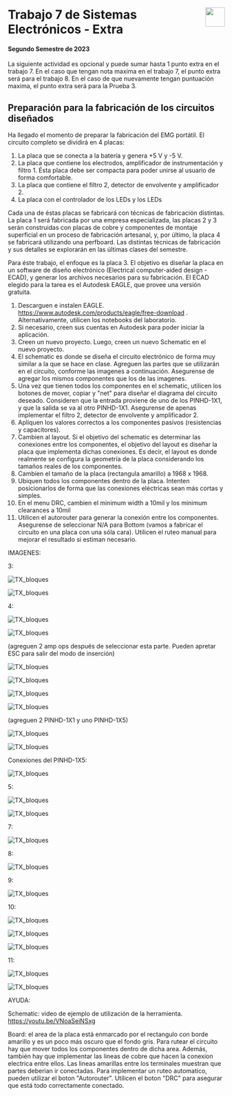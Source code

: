 # <img src="https://julianodb.github.io/SISTEMAS_ELECTRONICOS_PARA_INGENIERIA_BIOMEDICA/img/logo_fing.png?raw=true" align="right" height="45"> Trabajo 7 de Sistemas Electrónicos - Extra

#### Segundo Semestre de 2023

La siguiente actividad es opcional y puede sumar hasta 1 punto extra en el trabajo 7. En el caso que tengan nota maxima en el trabajo 7, el punto extra será para el trabajo 8. En el caso de que nuevamente tengan puntuación maxima, el punto extra será para la Prueba 3.

## Preparación para la fabricación de los circuitos diseñados

Ha llegado el momento de preparar la fabricación del EMG portátil. El circuito completo se dividirá en 4 placas:

1. La placa que se conecta a la batería y genera +5 V y -5 V.
2. La placa que contiene los electrodos, amplificador de instrumentación y filtro 1. Ésta placa debe ser compacta para poder unirse al usuario de forma comfortable.
3. La placa que contiene el filtro 2, detector de envolvente y amplificador 2.
4. La placa con el controlador de los LEDs y los LEDs

Cada una de éstas placas se fabricará con técnicas de fabricación distintas. La placa 1 será fabricada por una empresa especializada, las placas 2 y 3 serán construidas con placas de cobre y componentes de montaje superficial en un proceso de fabricación artesanal, y, por último, la placa 4 se fabricará utilizando una perfboard. Las distintas técnicas de fabricación y sus detalles se explorarán en las últimas clases del semestre.

Para éste trabajo, el enfoque es la placa 3. El objetivo es diseñar la placa en un software de diseño electrónico (Electrical computer-aided design - ECAD), y generar los archivos necesarios para su fabricación. El ECAD elegido para la tarea es el Autodesk EAGLE, que provee una versión gratuita.

1. Descarguen e instalen EAGLE. https://www.autodesk.com/products/eagle/free-download . Alternativamente, utilicen los notebooks del laboratorio.
2. Si necesario, creen sus cuentas en Autodesk para poder iniciar la aplicación.
4. Creen un nuevo proyecto. Luego, creen un nuevo Schematic en el nuevo proyecto.
5. El schematic es donde se diseña el circuito electrónico de forma muy similar a la que se hace en clase. Agreguen las partes que se utilizarán en el circuito, conforme las imagenes a continuación. Asegurense de agregar los mismos componentes que los de las imagenes.
6. Una vez que tienen todos los componentes en el schematic, utilicen los botones de mover, copiar y "net" para diseñar el diagrama del circuito deseado. Consideren que la entrada proviene de uno de los PINHD-1X1, y que la salida se va al otro PINHD-1X1. Asegurense de apenas implementar el filtro 2, detector de envolvente y amplificador 2.
7. Apliquen los valores correctos a los componentes pasivos (resistencias y capacitores).
7. Cambien al layout. Si el objetivo del schematic es determinar las conexiones entre los componentes, el objetivo del layout es diseñar la placa que implementa dichas conexiones. Es decir, el layout es donde realmente se configura la geometría de la placa considerando los tamaños reales de los componentes.
8. Cambien el tamaño de la placa (rectangula amarillo) a 1968 x 1968.
9. Ubiquen todos los componentes dentro de la placa. Intenten posicionarlos de forma que las conexiones eléctricas sean más cortas y simples.
10. En el menu DRC, cambien el minimum width a 10mil y los minimum clearances a 10mil
11. Utilicen el autorouter para generar la conexión entre los componentes. Asegurense de seleccionar N/A para Bottom (vamos a fabricar el circuito en una placa con una sóla cara). Utilicen el ruteo manual para mejorar el resultado si estiman necesario.

IMAGENES:

3:

![TX_bloques](../img/eagle/01_new_project.png)

![TX_bloques](../img/eagle/02_new_schematic.png)

4:

![TX_bloques](../img/eagle/03_new_part.png)

![TX_bloques](../img/eagle/04_LM324.png)

(agreguen 2 amp ops después de seleccionar esta parte. Pueden apretar ESC para salir del modo de inserción)

![TX_bloques](../img/eagle/05_rcl.png)

![TX_bloques](../img/eagle/06_R0603.png)

![TX_bloques](../img/eagle/07_C0603.png)

![TX_bloques](../img/eagle/07b_pinheads.png)

(agreguen 2 PINHD-1X1 y uno PINHD-1X5)

![TX_bloques](../img/eagle/07c_supply.png)

![TX_bloques](../img/eagle/07d_pot.png)

Conexiones del PINHD-1X5:

![TX_bloques](../img/eagle/pwr_connector.png)

5:

![TX_bloques](../img/eagle/08b_pieces_board2.png)

![TX_bloques](../img/eagle/09_move_duplicate_wire.png)

7:

![TX_bloques](../img/eagle/11_layout_start.png)

8:

![TX_bloques](../img/eagle/12_layout_resize.png)

9:

![TX_bloques](../img/eagle/13_layout.png)

10:

![TX_bloques](../img/eagle/14a_DRC.png)

![TX_bloques](../img/eagle/14a_DRC2.png)

![TX_bloques](../img/eagle/14a_DRC3.png)

11:

![TX_bloques](../img/eagle/15_autorouter_button.png)

![TX_bloques](../img/eagle/14_autorouter.png)

AYUDA:

Schematic: video de ejemplo de utilización de la herramienta. https://youtu.be/VNoaSeiNSxg

Board: el area de la placa está enmarcado por el rectangulo con borde amarillo y es un poco más oscuro que el fondo gris. Para rutear el circuito hay que mover todos los componentes dentro de dicha area. Además, también hay que implementar las lineas de cobre que hacen la conexion electrica entre ellos. Las lineas amarillas entre los terminales muestran que partes deberian ir conectadas. Para implementar un ruteo automatico, pueden utilizar el boton "Autorouter". Utilicen el boton "DRC" para asegurar que está todo correctamente conectado.
